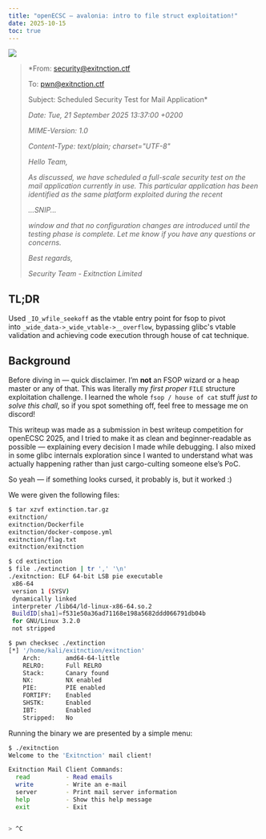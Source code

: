 ```yaml
---
title: "openECSC – avalonia: intro to file struct exploitation!"
date: 2025-10-15
toc: true
---
```


![](https://github.com/user-attachments/assets/1d984a88-3fd5-419b-aca0-5e64948618d9)

> *From: security@exitnction.ctf
> 
> To: pwn@exitnction.ctf
>
> Subject: Scheduled Security Test for Mail Application* 
>
> *Date: Tue, 21 September 2025 13:37:00 +0200* 
>
> *MIME-Version: 1.0* 
>
> *Content-Type: text/plain; charset="UTF-8"* 
>
> *Hello Team,* 
>
> *As discussed, we have scheduled a full-scale security test on the mail application currently in use. This particular application has been identified as the same platform exploited during the recent* 
>
> *...SNIP...*
>
> *window and that no configuration changes are introduced until the testing phase is complete. Let me know if you have any questions or concerns.* 
>
> *Best regards,* 
>
> *Security Team - Exitnction Limited*

## TL;DR

Used `_IO_wfile_seekoff` as the vtable entry point for fsop to pivot into `_wide_data->_wide_vtable->__overflow`, bypassing glibc's vtable validation and achieving code execution through house of cat technique.

## Background

Before diving in — quick disclaimer. I’m **not** an FSOP wizard or a heap master or any of that. This was literally my _first proper_ `FILE` structure exploitation challenge. I learned the whole `fsop / house of cat` stuff _just to solve this chall_, so if you spot something off, feel free to message me on discord!

This writeup was made as a submission in best writeup competition for openECSC 2025, and I tried to make it as clean and beginner-readable as possible — explaining every decision I made while debugging. I also mixed in some glibc internals exploration since I wanted to understand what was actually happening rather than just cargo-culting someone else’s PoC.

So yeah — if something looks cursed, it probably is, but it worked :)


We were given the following files:

```bash
$ tar xzvf extinction.tar.gz 
exitnction/
exitnction/Dockerfile
exitnction/docker-compose.yml
exitnction/flag.txt
exitnction/exitnction

$ cd extinction
$ file ./extinction | tr ',' '\n'
./exitnction: ELF 64-bit LSB pie executable
 x86-64
 version 1 (SYSV)
 dynamically linked
 interpreter /lib64/ld-linux-x86-64.so.2
 BuildID[sha1]=f531e50a36ad71168e198a5682ddd066791db04b
 for GNU/Linux 3.2.0
 not stripped

$ pwn checksec ./extinction
[*] '/home/kali/exitnction/exitnction'
    Arch:       amd64-64-little
    RELRO:      Full RELRO
    Stack:      Canary found
    NX:         NX enabled
    PIE:        PIE enabled
    FORTIFY:    Enabled
    SHSTK:      Enabled
    IBT:        Enabled
    Stripped:   No
```

Running the binary we are presented by a simple menu:

```bash
$ ./exitnction       
Welcome to the 'Exitnction' mail client!

Exitnction Mail Client Commands:
  read          - Read emails
  write         - Write an e-mail
  server        - Print mail server information
  help          - Show this help message
  exit          - Exit


> ^C
```
